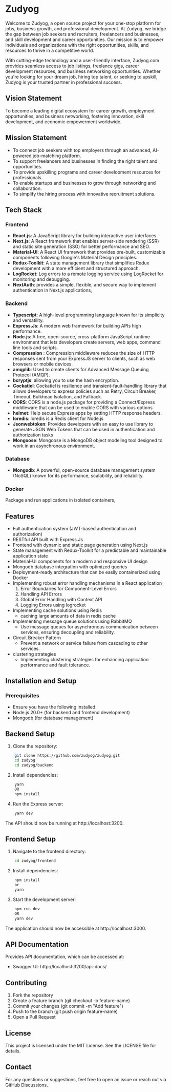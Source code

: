 # Zudyog

Welcome to Zudyog, a open source project for your one-stop platform for jobs, business growth, and professional development. At Zudyog, we bridge the gap between job seekers and recruiters, freelancers and businesses, and skill development and career opportunities. Our mission is to empower individuals and organizations with the right opportunities, skills, and resources to thrive in a competitive world.

With cutting-edge technology and a user-friendly interface, Zudyog.com provides seamless access to job listings, freelance gigs, career development resources, and business networking opportunities. Whether you're looking for your dream job, hiring top talent, or seeking to upskill, Zudyog is your trusted partner in professional success.

## Vision Statement
To become a leading digital ecosystem for career growth, employment opportunities, and business networking, fostering innovation, skill development, and economic empowerment worldwide.

## Mission Statement

- To connect job seekers with top employers through an advanced, AI-powered job-matching platform.
- To support freelancers and businesses in finding the right talent and opportunities.
- To provide upskilling programs and career development resources for professionals.
- To enable startups and businesses to grow through networking and collaboration.
- To simplify the hiring process with innovative recruitment solutions.

## Tech Stack

### Frontend

- **React.js**: A JavaScript library for building interactive user interfaces.
- **Next.js**: A React framework that enables server-side rendering (SSR) and static site generation (SSG) for better performance and SEO.
- **Material-UI**: A React UI framework that provides pre-built, customizable components following Google's Material Design principles.
- **Redux-Toolkit**: A state management library that simplifies Redux development with a more efficient and structured approach.
- **LogRocket**: Log errors to a remote logging service using LogRocket for monitoring and debugging.
- **NextAuth**: provides a simple, flexible, and secure way to implement authentication in Next.js applications,

### Backend

- **Typescript**: A high-level programming language known for its simplicity and versatility.
- **Express.Js**: A modern web framework for building APIs high performance.
- **Node.js**: A free, open-source, cross-platform JavaScript runtime environment that lets developers create servers, web apps, command line tools and scripts.
- **Compression** : Compression middleware reduces the size of HTTP responses sent from your ExpressJS server to clients, such as web browsers or mobile devices.
- **amqplib**: Used to create clients for Advanced Message Queuing Protocol (AMQP).
- **bcryptjs**: allowing you to use the hash encryption.
- **Cockatiel**: Cockatiel is resilience and transient-fault-handling library that allows developers to express policies such as Retry, Circuit Breaker, Timeout, Bulkhead Isolation, and Fallback.
- **CORS**: CORS is a node.js package for providing a Connect/Express middleware that can be used to enable CORS with various options
- **helmet**: Help secure Express apps by setting HTTP response headers.
- **Ioredis**: Ioredis is a Redis client for Node.js
- **Jsonwebtoken**: Provides developers with an easy to use library to generate JSON Web Tokens that can be used in authentication and authorization tasks
- **Mongoose**: Mongoose is a MongoDB object modeling tool designed to work in an asynchronous environment.

### Database

- **Mongodb**: A powerful, open-source database management system (NoSQL) known for its performance, scalability, and reliability.

### Docker
Package and run applications in isolated containers,

## Features

- Full authentication system (JWT-based authentication and authorization)
- RESTful API built with Express.Js
- Frontend with dynamic and static page generation using Next.js
- State management with Redux-Toolkit for a predictable and maintainable application state
- Material-UI components for a modern and responsive UI design
- Mongodb database integration with optimized queries
- Deployment-ready architecture that can be easily containerized using Docker
- Implementing robust error handling mechanisms in a React application
    1. Error Boundaries for Component-Level Errors
    2. Handling API Errors
    3. Global Error Handling with Context API
    4. Logging Errors using logrocket
- Implementing cache solutions using Redis
    - caching large amounts of data in redis cache
- Implementing message queue solutions using RabbitMQ
    - Use message queues for asynchronous communication between services, ensuring decoupling and reliability.
- Circuit Breaker Pattern
    - Prevent a network or service failure from cascading to other services.
- clustering strategies
    - Implementing clustering strategies for enhancing application performance and fault tolerance.


## Installation and Setup

### Prerequisites

- Ensure you have the following installed:
- Node.js 20.0+ (for backend and frontend development)
- Mongodb (for database management)

## Backend Setup
1. Clone the repository:
```bash
    git clone https://github.com/zudyog/zudyog.git
    cd zudyog
    cd zudyog/backend
```
2. Install dependencies:
```bash
    yarn 
    OR
    npm install
```
4. Run the Express server:
```bash
    yarn dev
```
The API should now be running at http://localhost:3200.

## Frontend Setup
1. Navigate to the frontend directory:
```bash
    cd zudyog/frontend
```

2. Install dependencies:
```bash
    npm install
    or
    yarn
```
3. Start the development server:
```bash
    npm run dev
    OR 
    yarn dev
```
The application should now be accessible at http://localhost:3000.

## API Documentation
Provides API documentation, which can be accessed at:

- Swagger UI: http://localhost:3200/api-docs/

## Contributing

1. Fork the repository
2. Create a feature branch (git checkout -b feature-name)
3. Commit your changes (git commit -m "Add feature")
4. Push to the branch (git push origin feature-name)
5. Open a Pull Request

## License

This project is licensed under the MIT License. See the LICENSE file for details.

## Contact

For any questions or suggestions, feel free to open an issue or reach out via GitHub Discussions.
